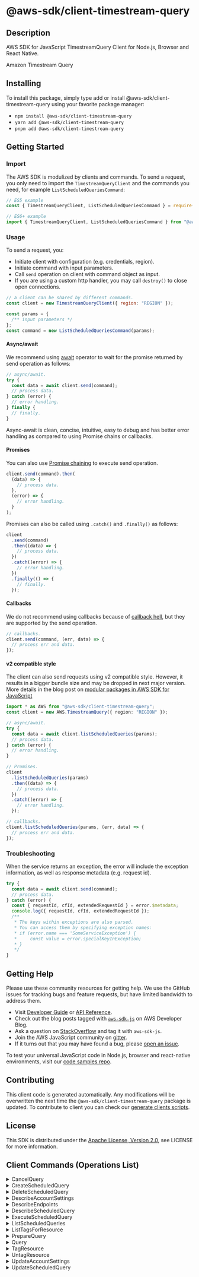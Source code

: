 <!-- generated file, do not edit directly -->

# @aws-sdk/client-timestream-query

## Description

AWS SDK for JavaScript TimestreamQuery Client for Node.js, Browser and React Native.

<fullname>Amazon Timestream Query
</fullname>

<p></p>

## Installing

To install this package, simply type add or install @aws-sdk/client-timestream-query
using your favorite package manager:

- `npm install @aws-sdk/client-timestream-query`
- `yarn add @aws-sdk/client-timestream-query`
- `pnpm add @aws-sdk/client-timestream-query`

## Getting Started

### Import

The AWS SDK is modulized by clients and commands.
To send a request, you only need to import the `TimestreamQueryClient` and
the commands you need, for example `ListScheduledQueriesCommand`:

```js
// ES5 example
const { TimestreamQueryClient, ListScheduledQueriesCommand } = require("@aws-sdk/client-timestream-query");
```

```ts
// ES6+ example
import { TimestreamQueryClient, ListScheduledQueriesCommand } from "@aws-sdk/client-timestream-query";
```

### Usage

To send a request, you:

- Initiate client with configuration (e.g. credentials, region).
- Initiate command with input parameters.
- Call `send` operation on client with command object as input.
- If you are using a custom http handler, you may call `destroy()` to close open connections.

```js
// a client can be shared by different commands.
const client = new TimestreamQueryClient({ region: "REGION" });

const params = {
  /** input parameters */
};
const command = new ListScheduledQueriesCommand(params);
```

#### Async/await

We recommend using [await](https://developer.mozilla.org/en-US/docs/Web/JavaScript/Reference/Operators/await)
operator to wait for the promise returned by send operation as follows:

```js
// async/await.
try {
  const data = await client.send(command);
  // process data.
} catch (error) {
  // error handling.
} finally {
  // finally.
}
```

Async-await is clean, concise, intuitive, easy to debug and has better error handling
as compared to using Promise chains or callbacks.

#### Promises

You can also use [Promise chaining](https://developer.mozilla.org/en-US/docs/Web/JavaScript/Guide/Using_promises#chaining)
to execute send operation.

```js
client.send(command).then(
  (data) => {
    // process data.
  },
  (error) => {
    // error handling.
  }
);
```

Promises can also be called using `.catch()` and `.finally()` as follows:

```js
client
  .send(command)
  .then((data) => {
    // process data.
  })
  .catch((error) => {
    // error handling.
  })
  .finally(() => {
    // finally.
  });
```

#### Callbacks

We do not recommend using callbacks because of [callback hell](http://callbackhell.com/),
but they are supported by the send operation.

```js
// callbacks.
client.send(command, (err, data) => {
  // process err and data.
});
```

#### v2 compatible style

The client can also send requests using v2 compatible style.
However, it results in a bigger bundle size and may be dropped in next major version. More details in the blog post
on [modular packages in AWS SDK for JavaScript](https://aws.amazon.com/blogs/developer/modular-packages-in-aws-sdk-for-javascript/)

```ts
import * as AWS from "@aws-sdk/client-timestream-query";
const client = new AWS.TimestreamQuery({ region: "REGION" });

// async/await.
try {
  const data = await client.listScheduledQueries(params);
  // process data.
} catch (error) {
  // error handling.
}

// Promises.
client
  .listScheduledQueries(params)
  .then((data) => {
    // process data.
  })
  .catch((error) => {
    // error handling.
  });

// callbacks.
client.listScheduledQueries(params, (err, data) => {
  // process err and data.
});
```

### Troubleshooting

When the service returns an exception, the error will include the exception information,
as well as response metadata (e.g. request id).

```js
try {
  const data = await client.send(command);
  // process data.
} catch (error) {
  const { requestId, cfId, extendedRequestId } = error.$metadata;
  console.log({ requestId, cfId, extendedRequestId });
  /**
   * The keys within exceptions are also parsed.
   * You can access them by specifying exception names:
   * if (error.name === 'SomeServiceException') {
   *     const value = error.specialKeyInException;
   * }
   */
}
```

## Getting Help

Please use these community resources for getting help.
We use the GitHub issues for tracking bugs and feature requests, but have limited bandwidth to address them.

- Visit [Developer Guide](https://docs.aws.amazon.com/sdk-for-javascript/v3/developer-guide/welcome.html)
  or [API Reference](https://docs.aws.amazon.com/AWSJavaScriptSDK/v3/latest/index.html).
- Check out the blog posts tagged with [`aws-sdk-js`](https://aws.amazon.com/blogs/developer/tag/aws-sdk-js/)
  on AWS Developer Blog.
- Ask a question on [StackOverflow](https://stackoverflow.com/questions/tagged/aws-sdk-js) and tag it with `aws-sdk-js`.
- Join the AWS JavaScript community on [gitter](https://gitter.im/aws/aws-sdk-js-v3).
- If it turns out that you may have found a bug, please [open an issue](https://github.com/aws/aws-sdk-js-v3/issues/new/choose).

To test your universal JavaScript code in Node.js, browser and react-native environments,
visit our [code samples repo](https://github.com/aws-samples/aws-sdk-js-tests).

## Contributing

This client code is generated automatically. Any modifications will be overwritten the next time the `@aws-sdk/client-timestream-query` package is updated.
To contribute to client you can check our [generate clients scripts](https://github.com/aws/aws-sdk-js-v3/tree/main/scripts/generate-clients).

## License

This SDK is distributed under the
[Apache License, Version 2.0](http://www.apache.org/licenses/LICENSE-2.0),
see LICENSE for more information.

## Client Commands (Operations List)

<details>
<summary>
CancelQuery
</summary>

[Command API Reference](https://docs.aws.amazon.com/AWSJavaScriptSDK/v3/latest/client/timestream-query/command/CancelQueryCommand/) / [Input](https://docs.aws.amazon.com/AWSJavaScriptSDK/v3/latest/Package/-aws-sdk-client-timestream-query/Interface/CancelQueryCommandInput/) / [Output](https://docs.aws.amazon.com/AWSJavaScriptSDK/v3/latest/Package/-aws-sdk-client-timestream-query/Interface/CancelQueryCommandOutput/)

</details>
<details>
<summary>
CreateScheduledQuery
</summary>

[Command API Reference](https://docs.aws.amazon.com/AWSJavaScriptSDK/v3/latest/client/timestream-query/command/CreateScheduledQueryCommand/) / [Input](https://docs.aws.amazon.com/AWSJavaScriptSDK/v3/latest/Package/-aws-sdk-client-timestream-query/Interface/CreateScheduledQueryCommandInput/) / [Output](https://docs.aws.amazon.com/AWSJavaScriptSDK/v3/latest/Package/-aws-sdk-client-timestream-query/Interface/CreateScheduledQueryCommandOutput/)

</details>
<details>
<summary>
DeleteScheduledQuery
</summary>

[Command API Reference](https://docs.aws.amazon.com/AWSJavaScriptSDK/v3/latest/client/timestream-query/command/DeleteScheduledQueryCommand/) / [Input](https://docs.aws.amazon.com/AWSJavaScriptSDK/v3/latest/Package/-aws-sdk-client-timestream-query/Interface/DeleteScheduledQueryCommandInput/) / [Output](https://docs.aws.amazon.com/AWSJavaScriptSDK/v3/latest/Package/-aws-sdk-client-timestream-query/Interface/DeleteScheduledQueryCommandOutput/)

</details>
<details>
<summary>
DescribeAccountSettings
</summary>

[Command API Reference](https://docs.aws.amazon.com/AWSJavaScriptSDK/v3/latest/client/timestream-query/command/DescribeAccountSettingsCommand/) / [Input](https://docs.aws.amazon.com/AWSJavaScriptSDK/v3/latest/Package/-aws-sdk-client-timestream-query/Interface/DescribeAccountSettingsCommandInput/) / [Output](https://docs.aws.amazon.com/AWSJavaScriptSDK/v3/latest/Package/-aws-sdk-client-timestream-query/Interface/DescribeAccountSettingsCommandOutput/)

</details>
<details>
<summary>
DescribeEndpoints
</summary>

[Command API Reference](https://docs.aws.amazon.com/AWSJavaScriptSDK/v3/latest/client/timestream-query/command/DescribeEndpointsCommand/) / [Input](https://docs.aws.amazon.com/AWSJavaScriptSDK/v3/latest/Package/-aws-sdk-client-timestream-query/Interface/DescribeEndpointsCommandInput/) / [Output](https://docs.aws.amazon.com/AWSJavaScriptSDK/v3/latest/Package/-aws-sdk-client-timestream-query/Interface/DescribeEndpointsCommandOutput/)

</details>
<details>
<summary>
DescribeScheduledQuery
</summary>

[Command API Reference](https://docs.aws.amazon.com/AWSJavaScriptSDK/v3/latest/client/timestream-query/command/DescribeScheduledQueryCommand/) / [Input](https://docs.aws.amazon.com/AWSJavaScriptSDK/v3/latest/Package/-aws-sdk-client-timestream-query/Interface/DescribeScheduledQueryCommandInput/) / [Output](https://docs.aws.amazon.com/AWSJavaScriptSDK/v3/latest/Package/-aws-sdk-client-timestream-query/Interface/DescribeScheduledQueryCommandOutput/)

</details>
<details>
<summary>
ExecuteScheduledQuery
</summary>

[Command API Reference](https://docs.aws.amazon.com/AWSJavaScriptSDK/v3/latest/client/timestream-query/command/ExecuteScheduledQueryCommand/) / [Input](https://docs.aws.amazon.com/AWSJavaScriptSDK/v3/latest/Package/-aws-sdk-client-timestream-query/Interface/ExecuteScheduledQueryCommandInput/) / [Output](https://docs.aws.amazon.com/AWSJavaScriptSDK/v3/latest/Package/-aws-sdk-client-timestream-query/Interface/ExecuteScheduledQueryCommandOutput/)

</details>
<details>
<summary>
ListScheduledQueries
</summary>

[Command API Reference](https://docs.aws.amazon.com/AWSJavaScriptSDK/v3/latest/client/timestream-query/command/ListScheduledQueriesCommand/) / [Input](https://docs.aws.amazon.com/AWSJavaScriptSDK/v3/latest/Package/-aws-sdk-client-timestream-query/Interface/ListScheduledQueriesCommandInput/) / [Output](https://docs.aws.amazon.com/AWSJavaScriptSDK/v3/latest/Package/-aws-sdk-client-timestream-query/Interface/ListScheduledQueriesCommandOutput/)

</details>
<details>
<summary>
ListTagsForResource
</summary>

[Command API Reference](https://docs.aws.amazon.com/AWSJavaScriptSDK/v3/latest/client/timestream-query/command/ListTagsForResourceCommand/) / [Input](https://docs.aws.amazon.com/AWSJavaScriptSDK/v3/latest/Package/-aws-sdk-client-timestream-query/Interface/ListTagsForResourceCommandInput/) / [Output](https://docs.aws.amazon.com/AWSJavaScriptSDK/v3/latest/Package/-aws-sdk-client-timestream-query/Interface/ListTagsForResourceCommandOutput/)

</details>
<details>
<summary>
PrepareQuery
</summary>

[Command API Reference](https://docs.aws.amazon.com/AWSJavaScriptSDK/v3/latest/client/timestream-query/command/PrepareQueryCommand/) / [Input](https://docs.aws.amazon.com/AWSJavaScriptSDK/v3/latest/Package/-aws-sdk-client-timestream-query/Interface/PrepareQueryCommandInput/) / [Output](https://docs.aws.amazon.com/AWSJavaScriptSDK/v3/latest/Package/-aws-sdk-client-timestream-query/Interface/PrepareQueryCommandOutput/)

</details>
<details>
<summary>
Query
</summary>

[Command API Reference](https://docs.aws.amazon.com/AWSJavaScriptSDK/v3/latest/client/timestream-query/command/QueryCommand/) / [Input](https://docs.aws.amazon.com/AWSJavaScriptSDK/v3/latest/Package/-aws-sdk-client-timestream-query/Interface/QueryCommandInput/) / [Output](https://docs.aws.amazon.com/AWSJavaScriptSDK/v3/latest/Package/-aws-sdk-client-timestream-query/Interface/QueryCommandOutput/)

</details>
<details>
<summary>
TagResource
</summary>

[Command API Reference](https://docs.aws.amazon.com/AWSJavaScriptSDK/v3/latest/client/timestream-query/command/TagResourceCommand/) / [Input](https://docs.aws.amazon.com/AWSJavaScriptSDK/v3/latest/Package/-aws-sdk-client-timestream-query/Interface/TagResourceCommandInput/) / [Output](https://docs.aws.amazon.com/AWSJavaScriptSDK/v3/latest/Package/-aws-sdk-client-timestream-query/Interface/TagResourceCommandOutput/)

</details>
<details>
<summary>
UntagResource
</summary>

[Command API Reference](https://docs.aws.amazon.com/AWSJavaScriptSDK/v3/latest/client/timestream-query/command/UntagResourceCommand/) / [Input](https://docs.aws.amazon.com/AWSJavaScriptSDK/v3/latest/Package/-aws-sdk-client-timestream-query/Interface/UntagResourceCommandInput/) / [Output](https://docs.aws.amazon.com/AWSJavaScriptSDK/v3/latest/Package/-aws-sdk-client-timestream-query/Interface/UntagResourceCommandOutput/)

</details>
<details>
<summary>
UpdateAccountSettings
</summary>

[Command API Reference](https://docs.aws.amazon.com/AWSJavaScriptSDK/v3/latest/client/timestream-query/command/UpdateAccountSettingsCommand/) / [Input](https://docs.aws.amazon.com/AWSJavaScriptSDK/v3/latest/Package/-aws-sdk-client-timestream-query/Interface/UpdateAccountSettingsCommandInput/) / [Output](https://docs.aws.amazon.com/AWSJavaScriptSDK/v3/latest/Package/-aws-sdk-client-timestream-query/Interface/UpdateAccountSettingsCommandOutput/)

</details>
<details>
<summary>
UpdateScheduledQuery
</summary>

[Command API Reference](https://docs.aws.amazon.com/AWSJavaScriptSDK/v3/latest/client/timestream-query/command/UpdateScheduledQueryCommand/) / [Input](https://docs.aws.amazon.com/AWSJavaScriptSDK/v3/latest/Package/-aws-sdk-client-timestream-query/Interface/UpdateScheduledQueryCommandInput/) / [Output](https://docs.aws.amazon.com/AWSJavaScriptSDK/v3/latest/Package/-aws-sdk-client-timestream-query/Interface/UpdateScheduledQueryCommandOutput/)

</details>
